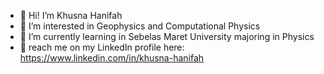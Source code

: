 - 👋 Hi! I’m Khusna Hanifah
- 👀 I’m interested in Geophysics and Computational Physics
- 🌱 I’m currently learning in Sebelas Maret University majoring in Physics
- 📲 reach me on my LinkedIn profile here: https://www.linkedin.com/in/khusna-hanifah
<!---
Khusna24/Khusna24 is a ✨ special ✨ repository because its `README.md` (this file) appears on your GitHub profile.
You can click the Preview link to take a look at your changes.
--->

